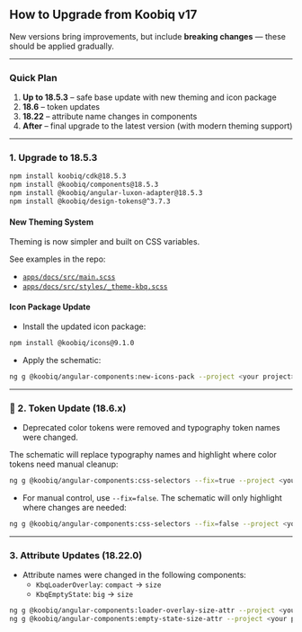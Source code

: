 ## How to Upgrade from Koobiq v17

New versions bring improvements, but include **breaking changes** — these should be applied gradually.

---

### Quick Plan

1. **Up to 18.5.3** – safe base update with new theming and icon package
2. **18.6** – token updates
3. **18.22** – attribute name changes in components
4. **After** – final upgrade to the latest version (with modern theming support)

---

### 1. Upgrade to 18.5.3

```bash
npm install koobiq/cdk@18.5.3
npm install @koobiq/components@18.5.3
npm install @koobiq/angular-luxon-adapter@18.5.3
npm install @koobiq/design-tokens@^3.7.3
```

#### New Theming System

Theming is now simpler and built on CSS variables.

See examples in the repo:

- [`apps/docs/src/main.scss`](https://github.com/koobiq/angular-components/blob/main/apps/docs/src/main.scss)
- [`apps/docs/src/styles/_theme-kbq.scss`](https://github.com/koobiq/angular-components/blob/main/apps/docs/src/styles/_theme-kbq.scss)

#### Icon Package Update

- Install the updated icon package:

```bash
npm install @koobiq/icons@9.1.0
```

- Apply the schematic:

```bash
ng g @koobiq/angular-components:new-icons-pack --project <your project>
```

---

### 🎨 2. Token Update (18.6.x)

- Deprecated color tokens were removed and typography token names were changed.

The schematic will replace typography names and highlight where color tokens need manual cleanup:

```bash
ng g @koobiq/angular-components:css-selectors --fix=true --project <your project>
```

- For manual control, use `--fix=false`. The schematic will only highlight where changes are needed:

```bash
ng g @koobiq/angular-components:css-selectors --fix=false --project <your project>
```

---

### 3. Attribute Updates (18.22.0)

- Attribute names were changed in the following components:
    - `KbqLoaderOverlay`: `compact` → `size`
    - `KbqEmptyState`: `big` → `size`

```bash
ng g @koobiq/angular-components:loader-overlay-size-attr --project <your project>
ng g @koobiq/angular-components:empty-state-size-attr --project <your project>
```
